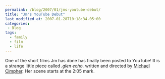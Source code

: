 ```yaml
---
permalink: /blog/2007/01/jms-youtube-debut/
title: "Jm's YouTube Debut"
last_modified_at: 2007-01-28T10:18:34-05:00
categories:
 - Blog
tags:
  - family
  - film
  - life
---
```


One of the short films Jm has done has finally been posted to YouTube! It is a strange little piece called _.glen echo._
written and directed by [Michael Cimpher](https://www.myspace.com/grenadeboy). Her scene starts at the 2:05 mark.